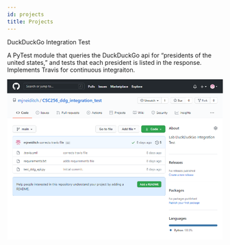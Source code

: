 ```yaml
---
id: projects
title: Projects
---
```


DuckDuckGo Integration Test

A PyTest module that queries the DuckDuckGo api for “presidents of the united states,” and 
tests that each president is listed in the response.
Implements Travis for continuous integraiton.

![duckduckgo_integration_test](./assets/duckduckgo_integration_test.png)
